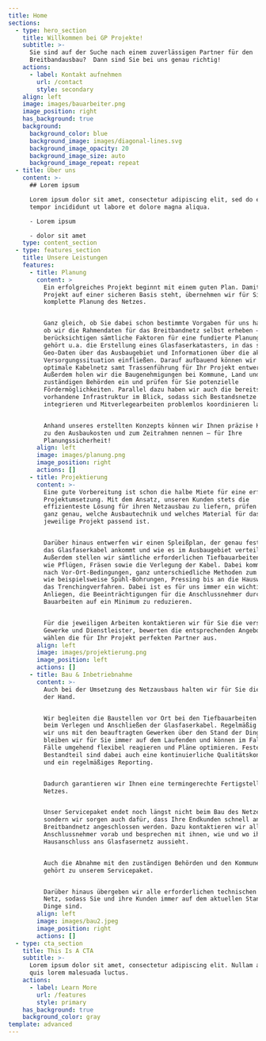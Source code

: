 ```yaml
---
title: Home
sections:
  - type: hero_section
    title: Willkommen bei GP Projekte!
    subtitle: >-
      Sie sind auf der Suche nach einem zuverlässigen Partner für den
      Breitbandausbau?  Dann sind Sie bei uns genau richtig!
    actions:
      - label: Kontakt aufnehmen
        url: /contact
        style: secondary
    align: left
    image: images/bauarbeiter.png
    image_position: right
    has_background: true
    background:
      background_color: blue
      background_image: images/diagonal-lines.svg
      background_image_opacity: 20
      background_image_size: auto
      background_image_repeat: repeat
  - title: Über uns
    content: >-
      ## Lorem ipsum

      Lorem ipsum dolor sit amet, consectetur adipiscing elit, sed do eiusmod
      tempor incididunt ut labore et dolore magna aliqua.

      - Lorem ipsum

      - dolor sit amet
    type: content_section
  - type: features_section
    title: Unsere Leistungen
    features:
      - title: Planung
        content: >
          Ein erfolgreiches Projekt beginnt mit einem guten Plan. Damit Ihr
          Projekt auf einer sicheren Basis steht, übernehmen wir für Sie die
          komplette Planung des Netzes. 


          Ganz gleich, ob Sie dabei schon bestimmte Vorgaben für uns haben, oder
          ob wir die Rahmendaten für das Breitbandnetz selbst erheben – wir
          berücksichtigen sämtliche Faktoren für eine fundierte Planung. Dazu
          gehört u.a. die Erstellung eines Glasfaserkatasters, in das sämtliche
          Geo-Daten über das Ausbaugebiet und Informationen über die aktuelle
          Versorgungssituation einfließen. Darauf aufbauend können wir das
          optimale Kabelnetz samt Trassenführung für Ihr Projekt entwerfen.
          Außerdem holen wir die Baugenehmigungen bei Kommune, Land und den
          zuständigen Behörden ein und prüfen für Sie potenzielle
          Fördermöglichkeiten. Parallel dazu haben wir auch die bereits
          vorhandene Infrastruktur im Blick, sodass sich Bestandsnetze
          integrieren und Mitverlegearbeiten problemlos koordinieren lassen. 


          Anhand unseres erstellten Konzepts können wir Ihnen präzise Kennzahlen
          zu den Ausbaukosten und zum Zeitrahmen nennen – für Ihre
          Planungssicherheit!
        align: left
        image: images/planung.png
        image_position: right
        actions: []
      - title: Projektierung
        content: >-
          Eine gute Vorbereitung ist schon die halbe Miete für eine erfolgreiche
          Projektumsetzung. Mit dem Ansatz, unseren Kunden stets die
          effizienteste Lösung für ihren Netzausbau zu liefern, prüfen wir vorab
          ganz genau, welche Ausbautechnik und welches Material für das
          jeweilige Projekt passend ist. 


          Darüber hinaus entwerfen wir einen Spleißplan, der genau festlegt, wo
          das Glasfaserkabel ankommt und wie es im Ausbaugebiet verteilt wird.
          Außerdem stellen wir sämtliche erforderlichen Tiefbauarbeiten zusammen
          wie Pflügen, Fräsen sowie die Verlegung der Kabel. Dabei kommen, je
          nach Vor-Ort-Bedingungen, ganz unterschiedliche Methoden zum Einsatz,
          wie beispielsweise Spühl-Bohrungen, Pressing bis an die Hauswand oder
          das Trenchingverfahren. Dabei ist es für uns immer ein wichtiges
          Anliegen, die Beeinträchtigungen für die Anschlussnehmer durch die
          Bauarbeiten auf ein Minimum zu reduzieren. 


          Für die jeweiligen Arbeiten kontaktieren wir für Sie die verschiedenen
          Gewerke und Dienstleister, bewerten die entsprechenden Angebote und
          wählen die für Ihr Projekt perfekten Partner aus. 
        align: left
        image: images/projektierung.png
        image_position: left
        actions: []
      - title: Bau & Inbetriebnahme
        content: >-
          Auch bei der Umsetzung des Netzausbaus halten wir für Sie die Zügel in
          der Hand. 


          Wir begleiten die Baustellen vor Ort bei den Tiefbauarbeiten sowie
          beim Verlegen und Anschließen der Glasfaserkabel. Regelmäßig stimmen
          wir uns mit den beauftragten Gewerken über den Stand der Dinge ab. So
          bleiben wir für Sie immer auf dem Laufenden und können im Fall der
          Fälle umgehend flexibel reagieren und Pläne optimieren. Fester
          Bestandteil sind dabei auch eine kontinuierliche Qualitätskontrolle
          und ein regelmäßiges Reporting. 


          Dadurch garantieren wir Ihnen eine termingerechte Fertigstellung des
          Netzes. 


          Unser Servicepaket endet noch längst nicht beim Bau des Netzes,
          sondern wir sorgen auch dafür, dass Ihre Endkunden schnell ans fertige
          Breitbandnetz angeschlossen werden. Dazu kontaktieren wir alle
          Anschlussnehmer vorab und besprechen mit ihnen, wie und wo ihr
          Hausanschluss ans Glasfasernetz aussieht. 


          Auch die Abnahme mit den zuständigen Behörden und den Kommunen selbst
          gehört zu unserem Servicepaket. 


          Darüber hinaus übergeben wir alle erforderlichen technischen Daten zum
          Netz, sodass Sie und ihre Kunden immer auf dem aktuellen Stand der
          Dinge sind.  
        align: left
        image: images/bau2.jpeg
        image_position: right
        actions: []
  - type: cta_section
    title: This Is A CTA
    subtitle: >-
      Lorem ipsum dolor sit amet, consectetur adipiscing elit. Nullam a metus
      quis lorem malesuada luctus.
    actions:
      - label: Learn More
        url: /features
        style: primary
    has_background: true
    background_color: gray
template: advanced
---
```

